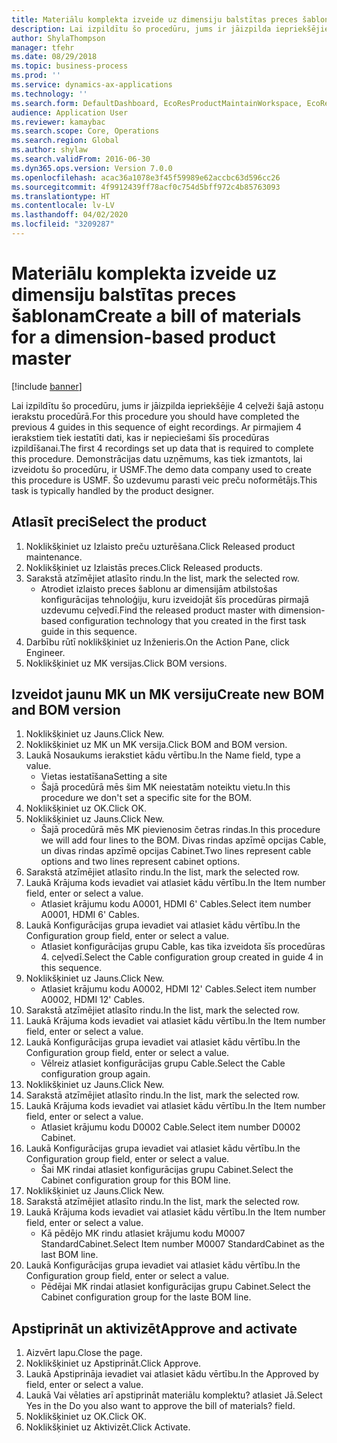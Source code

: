 ```yaml
---
title: Materiālu komplekta izveide uz dimensiju balstītas preces šablonam
description: Lai izpildītu šo procedūru, jums ir jāizpilda iepriekšējie 4 ceļveži šajā astoņu ierakstu procedūrā.
author: ShylaThompson
manager: tfehr
ms.date: 08/29/2018
ms.topic: business-process
ms.prod: ''
ms.service: dynamics-ax-applications
ms.technology: ''
ms.search.form: DefaultDashboard, EcoResProductMaintainWorkspace, EcoResProductOpenCasesFormPart, EcoResProductDetailsExtended, BOMConsistOf, BOMTable, InventItemIdLookupSimple, HcmWorkerLookUp
audience: Application User
ms.reviewer: kamaybac
ms.search.scope: Core, Operations
ms.search.region: Global
ms.author: shylaw
ms.search.validFrom: 2016-06-30
ms.dyn365.ops.version: Version 7.0.0
ms.openlocfilehash: acac36a1078e3f45f59989e62accbc63d596cc26
ms.sourcegitcommit: 4f9912439ff78acf0c754d5bff972c4b85763093
ms.translationtype: HT
ms.contentlocale: lv-LV
ms.lasthandoff: 04/02/2020
ms.locfileid: "3209287"
---
```

# <a name="create-a-bill-of-materials-for-a-dimension-based-product-master"></a><span data-ttu-id="98f70-103">Materiālu komplekta izveide uz dimensiju balstītas preces šablonam</span><span class="sxs-lookup"><span data-stu-id="98f70-103">Create a bill of materials for a dimension-based product master</span></span>

[!include [banner](../../includes/banner.md)]

<span data-ttu-id="98f70-104">Lai izpildītu šo procedūru, jums ir jāizpilda iepriekšējie 4 ceļveži šajā astoņu ierakstu procedūrā.</span><span class="sxs-lookup"><span data-stu-id="98f70-104">For this procedure you should have completed the previous 4 guides in this sequence of eight recordings.</span></span> <span data-ttu-id="98f70-105">Ar pirmajiem 4 ierakstiem tiek iestatīti dati, kas ir nepieciešami šīs procedūras izpildīšanai.</span><span class="sxs-lookup"><span data-stu-id="98f70-105">The first 4 recordings set up data that is required to complete this procedure.</span></span> <span data-ttu-id="98f70-106">Demonstrācijas datu uzņēmums, kas tiek izmantots, lai izveidotu šo procedūru, ir USMF.</span><span class="sxs-lookup"><span data-stu-id="98f70-106">The demo data company used to create this procedure is USMF.</span></span> <span data-ttu-id="98f70-107">Šo uzdevumu parasti veic preču noformētājs.</span><span class="sxs-lookup"><span data-stu-id="98f70-107">This task is typically handled by the product designer.</span></span>


## <a name="select-the-product"></a><span data-ttu-id="98f70-108">Atlasīt preci</span><span class="sxs-lookup"><span data-stu-id="98f70-108">Select the product</span></span>
1. <span data-ttu-id="98f70-109">Noklikšķiniet uz Izlaisto preču uzturēšana.</span><span class="sxs-lookup"><span data-stu-id="98f70-109">Click Released product maintenance.</span></span>
2. <span data-ttu-id="98f70-110">Noklikšķiniet uz Izlaistās preces.</span><span class="sxs-lookup"><span data-stu-id="98f70-110">Click Released products.</span></span>
3. <span data-ttu-id="98f70-111">Sarakstā atzīmējiet atlasīto rindu.</span><span class="sxs-lookup"><span data-stu-id="98f70-111">In the list, mark the selected row.</span></span>
    * <span data-ttu-id="98f70-112">Atrodiet izlaisto preces šablonu ar dimensijām atbilstošas konfigurācijas tehnoloģiju, kuru izveidojāt šīs procedūras pirmajā uzdevumu ceļvedī.</span><span class="sxs-lookup"><span data-stu-id="98f70-112">Find the released product master with dimension-based configuration technology that you created in the first task guide in this sequence.</span></span>  
4. <span data-ttu-id="98f70-113">Darbību rūtī noklikšķiniet uz Inženieris.</span><span class="sxs-lookup"><span data-stu-id="98f70-113">On the Action Pane, click Engineer.</span></span>
5. <span data-ttu-id="98f70-114">Noklikšķiniet uz MK versijas.</span><span class="sxs-lookup"><span data-stu-id="98f70-114">Click BOM versions.</span></span>

## <a name="create-new-bom-and-bom-version"></a><span data-ttu-id="98f70-115">Izveidot jaunu MK un MK versiju</span><span class="sxs-lookup"><span data-stu-id="98f70-115">Create new BOM and BOM version</span></span>
1. <span data-ttu-id="98f70-116">Noklikšķiniet uz Jauns.</span><span class="sxs-lookup"><span data-stu-id="98f70-116">Click New.</span></span>
2. <span data-ttu-id="98f70-117">Noklikšķiniet uz MK un MK versija.</span><span class="sxs-lookup"><span data-stu-id="98f70-117">Click BOM and BOM version.</span></span>
3. <span data-ttu-id="98f70-118">Laukā Nosaukums ierakstiet kādu vērtību.</span><span class="sxs-lookup"><span data-stu-id="98f70-118">In the Name field, type a value.</span></span>
    * <span data-ttu-id="98f70-119">Vietas iestatīšana</span><span class="sxs-lookup"><span data-stu-id="98f70-119">Setting a site</span></span>  
    * <span data-ttu-id="98f70-120">Šajā procedūrā mēs šim MK neiestatām noteiktu vietu.</span><span class="sxs-lookup"><span data-stu-id="98f70-120">In this procedure we don't set a specific site for the BOM.</span></span>  
4. <span data-ttu-id="98f70-121">Noklikšķiniet uz OK.</span><span class="sxs-lookup"><span data-stu-id="98f70-121">Click OK.</span></span>
5. <span data-ttu-id="98f70-122">Noklikšķiniet uz Jauns.</span><span class="sxs-lookup"><span data-stu-id="98f70-122">Click New.</span></span>
    * <span data-ttu-id="98f70-123">Šajā procedūrā mēs MK pievienosim četras rindas.</span><span class="sxs-lookup"><span data-stu-id="98f70-123">In this procedure we will add four lines to the BOM.</span></span> <span data-ttu-id="98f70-124">Divas rindas apzīmē opcijas Cable, un divas rindas apzīmē opcijas Cabinet.</span><span class="sxs-lookup"><span data-stu-id="98f70-124">Two lines represent cable options and two lines represent cabinet options.</span></span>  
6. <span data-ttu-id="98f70-125">Sarakstā atzīmējiet atlasīto rindu.</span><span class="sxs-lookup"><span data-stu-id="98f70-125">In the list, mark the selected row.</span></span>
7. <span data-ttu-id="98f70-126">Laukā Krājuma kods ievadiet vai atlasiet kādu vērtību.</span><span class="sxs-lookup"><span data-stu-id="98f70-126">In the Item number field, enter or select a value.</span></span>
    * <span data-ttu-id="98f70-127">Atlasiet krājumu kodu A0001, HDMI 6' Cables.</span><span class="sxs-lookup"><span data-stu-id="98f70-127">Select item number A0001, HDMI 6' Cables.</span></span>  
8. <span data-ttu-id="98f70-128">Laukā Konfigurācijas grupa ievadiet vai atlasiet kādu vērtību.</span><span class="sxs-lookup"><span data-stu-id="98f70-128">In the Configuration group field, enter or select a value.</span></span>
    * <span data-ttu-id="98f70-129">Atlasiet konfigurācijas grupu Cable, kas tika izveidota šīs procedūras 4. ceļvedī.</span><span class="sxs-lookup"><span data-stu-id="98f70-129">Select the Cable configuration group created in guide 4 in this sequence.</span></span>  
9. <span data-ttu-id="98f70-130">Noklikšķiniet uz Jauns.</span><span class="sxs-lookup"><span data-stu-id="98f70-130">Click New.</span></span>
    * <span data-ttu-id="98f70-131">Atlasiet krājumu kodu A0002, HDMI 12' Cables.</span><span class="sxs-lookup"><span data-stu-id="98f70-131">Select item number A0002, HDMI 12' Cables.</span></span>  
10. <span data-ttu-id="98f70-132">Sarakstā atzīmējiet atlasīto rindu.</span><span class="sxs-lookup"><span data-stu-id="98f70-132">In the list, mark the selected row.</span></span>
11. <span data-ttu-id="98f70-133">Laukā Krājuma kods ievadiet vai atlasiet kādu vērtību.</span><span class="sxs-lookup"><span data-stu-id="98f70-133">In the Item number field, enter or select a value.</span></span>
12. <span data-ttu-id="98f70-134">Laukā Konfigurācijas grupa ievadiet vai atlasiet kādu vērtību.</span><span class="sxs-lookup"><span data-stu-id="98f70-134">In the Configuration group field, enter or select a value.</span></span>
    * <span data-ttu-id="98f70-135">Vēlreiz atlasiet konfigurācijas grupu Cable.</span><span class="sxs-lookup"><span data-stu-id="98f70-135">Select the Cable configuration group again.</span></span>  
13. <span data-ttu-id="98f70-136">Noklikšķiniet uz Jauns.</span><span class="sxs-lookup"><span data-stu-id="98f70-136">Click New.</span></span>
14. <span data-ttu-id="98f70-137">Sarakstā atzīmējiet atlasīto rindu.</span><span class="sxs-lookup"><span data-stu-id="98f70-137">In the list, mark the selected row.</span></span>
15. <span data-ttu-id="98f70-138">Laukā Krājuma kods ievadiet vai atlasiet kādu vērtību.</span><span class="sxs-lookup"><span data-stu-id="98f70-138">In the Item number field, enter or select a value.</span></span>
    * <span data-ttu-id="98f70-139">Atlasiet krājumu kodu D0002 Cable.</span><span class="sxs-lookup"><span data-stu-id="98f70-139">Select item number D0002 Cabinet.</span></span>  
16. <span data-ttu-id="98f70-140">Laukā Konfigurācijas grupa ievadiet vai atlasiet kādu vērtību.</span><span class="sxs-lookup"><span data-stu-id="98f70-140">In the Configuration group field, enter or select a value.</span></span>
    * <span data-ttu-id="98f70-141">Šai MK rindai atlasiet konfigurācijas grupu Cabinet.</span><span class="sxs-lookup"><span data-stu-id="98f70-141">Select the Cabinet configuration group for this BOM line.</span></span>  
17. <span data-ttu-id="98f70-142">Noklikšķiniet uz Jauns.</span><span class="sxs-lookup"><span data-stu-id="98f70-142">Click New.</span></span>
18. <span data-ttu-id="98f70-143">Sarakstā atzīmējiet atlasīto rindu.</span><span class="sxs-lookup"><span data-stu-id="98f70-143">In the list, mark the selected row.</span></span>
19. <span data-ttu-id="98f70-144">Laukā Krājuma kods ievadiet vai atlasiet kādu vērtību.</span><span class="sxs-lookup"><span data-stu-id="98f70-144">In the Item number field, enter or select a value.</span></span>
    * <span data-ttu-id="98f70-145">Kā pēdējo MK rindu atlasiet krājumu kodu M0007 StandardCabinet.</span><span class="sxs-lookup"><span data-stu-id="98f70-145">Select Item number M0007 StandardCabinet as the last BOM line.</span></span>  
20. <span data-ttu-id="98f70-146">Laukā Konfigurācijas grupa ievadiet vai atlasiet kādu vērtību.</span><span class="sxs-lookup"><span data-stu-id="98f70-146">In the Configuration group field, enter or select a value.</span></span>
    * <span data-ttu-id="98f70-147">Pēdējai MK rindai atlasiet konfigurācijas grupu Cabinet.</span><span class="sxs-lookup"><span data-stu-id="98f70-147">Select the Cabinet configuration group for the laste BOM line.</span></span>  

## <a name="approve-and-activate"></a><span data-ttu-id="98f70-148">Apstiprināt un aktivizēt</span><span class="sxs-lookup"><span data-stu-id="98f70-148">Approve and activate</span></span>
1. <span data-ttu-id="98f70-149">Aizvērt lapu.</span><span class="sxs-lookup"><span data-stu-id="98f70-149">Close the page.</span></span>
2. <span data-ttu-id="98f70-150">Noklikšķiniet uz Apstiprināt.</span><span class="sxs-lookup"><span data-stu-id="98f70-150">Click Approve.</span></span>
3. <span data-ttu-id="98f70-151">Laukā Apstiprināja ievadiet vai atlasiet kādu vērtību.</span><span class="sxs-lookup"><span data-stu-id="98f70-151">In the Approved by field, enter or select a value.</span></span>
4. <span data-ttu-id="98f70-152">Laukā Vai vēlaties arī apstiprināt materiālu komplektu? atlasiet Jā.</span><span class="sxs-lookup"><span data-stu-id="98f70-152">Select Yes in the Do you also want to approve the bill of materials? field.</span></span>
5. <span data-ttu-id="98f70-153">Noklikšķiniet uz OK.</span><span class="sxs-lookup"><span data-stu-id="98f70-153">Click OK.</span></span>
6. <span data-ttu-id="98f70-154">Noklikšķiniet uz Aktivizēt.</span><span class="sxs-lookup"><span data-stu-id="98f70-154">Click Activate.</span></span>

